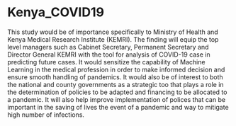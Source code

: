 # Kenya_COVID19
This study would be of importance specifically to Ministry of Health and Kenya Medical Research Institute (KEMRI). The finding will equip the top level managers such as Cabinet Secretary, Permanent Secretary and Director General KEMRI with the tool for analysis of COVID-19 case in predicting future cases. It would sensitize the capability of Machine Learning in the medical profession in order to make informed decision and ensure smooth handling of pandemics. It would also be of interest to both the national and county governments as a strategic too that plays a role in the determination of policies to be adapted and financing to be allocated to a pandemic. It will also help improve implementation of polices that can be important in the saving of lives the event of a pandemic and way to mitigate high number of infections.
